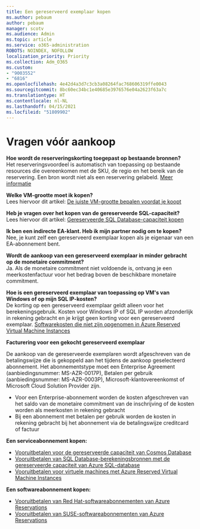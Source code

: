 ```yaml
---
title: Een gereserveerd exemplaar kopen
ms.author: pebaum
author: pebaum
manager: scotv
ms.audience: Admin
ms.topic: article
ms.service: o365-administration
ROBOTS: NOINDEX, NOFOLLOW
localization_priority: Priority
ms.collection: Adm_O365
ms.custom:
- "9003552"
- "6816"
ms.openlocfilehash: 4e42d4a3d7c3cb3a08264fac768606319ffe0043
ms.sourcegitcommit: 8bc60ec34bc1e40685e3976576e04a2623f63a7c
ms.translationtype: HT
ms.contentlocale: nl-NL
ms.lasthandoff: 04/15/2021
ms.locfileid: "51809902"
---
```

# <a name="questions-before-purchase"></a>Vragen vóór aankoop

**Hoe wordt de reserveringskorting toegepast op bestaande bronnen?**  
Het reserveringsvoordeel is automatisch van toepassing op bestaande resources die overeenkomen met de SKU, de regio en het bereik van de reservering. Een bron wordt niet als een reservering gelabeld. [Meer informatie](https://docs.microsoft.com/azure/cost-management-billing/reservations/save-compute-costs-reservations?WT.mc_id=Portal-Microsoft_Azure_Support#how-reservation-discount-is-applied) 

**Welke VM-grootte moet ik kopen?**  
Lees hiervoor dit artikel: [De juiste VM-grootte bepalen voordat je koopt](https://docs.microsoft.com/azure/virtual-machines/windows/prepay-reserved-vm-instances?toc=/azure/billing/TOC.json&WT.mc_id=Portal-Microsoft_Azure_Support#determine-the-right-vm-size-before-you-buy)

**Heb je vragen over het kopen van de gereserveerde SQL-capaciteit?**  
Lees hiervoor dit artikel: [Gereserveerde SQL Database-capaciteit kopen](https://docs.microsoft.com/azure/sql-database/sql-database-reserved-capacity?toc=/azure/billing/TOC.json&WT.mc_id=Portal-Microsoft_Azure_Support#buy-sql-database-reserved-capacity)

**Ik ben een indirecte EA-klant. Heb ik mijn partner nodig om te kopen?**  
Nee, je kunt zelf een gereserveerd exemplaar kopen als je eigenaar van een EA-abonnement bent.

**Wordt de aankoop van een gereserveerd exemplaar in minder gebracht op de monetaire commitment?**  
Ja. Als de monetaire commitment niet voldoende is, ontvang je een meerkostenfactuur voor het bedrag boven de beschikbare monetaire commitment.

**Hoe is een gereserveerd exemplaar van toepassing op VM's van Windows of op mijn SQL IP-kosten?**  
De korting op een gereserveerd exemplaar geldt alleen voor het berekeningsgebruik. Kosten voor Windows IP of SQL IP worden afzonderlijk in rekening gebracht en je krijgt geen korting voor een gereserveerd exemplaar. [Softwarekosten die niet zijn opgenomen in Azure Reserved Virtual Machine Instances](https://docs.microsoft.com/azure/billing/billing-reserved-instance-windows-software-costs?WT.mc_id=Portal-Microsoft_Azure_Support)  
      
**Facturering voor een gekocht gereserveerd exemplaar**  
      
De aankoop van de gereserveerde exemplaren wordt afgeschreven van de betalingswijze die is gekoppeld aan het tijdens de aankoop geselecteerd abonnement. Het abonnementstype moet een Enterprise Agreement (aanbiedingsnummer: MS-AZR-0017P), Betalen per gebruik (aanbiedingsnummer: MS-AZR-0003P), Microsoft-klantovereenkomst of Microsoft Cloud Solution Provider zijn.

-   Voor een Enterprise-abonnement worden de kosten afgeschreven van het saldo van de monetaire commitment van de inschrijving of de kosten worden als meerkosten in rekening gebracht
-   Bij een abonnement met betalen per gebruik worden de kosten in rekening gebracht bij het abonnement via de betalingswijze creditcard of factuur

**Een serviceabonnement kopen:**

-   [Vooruitbetalen voor de gereserveerde capaciteit van Cosmos Database](https://docs.microsoft.com/azure/cosmos-db/cosmos-db-reserved-capacity?WT.mc_id=Portal-Microsoft_Azure_Support)
-   [Vooruitbetalen van SQL Database-berekeningsbronnen met de gereserveerde capaciteit van Azure SQL-database](https://docs.microsoft.com/azure/sql-database/sql-database-reserved-capacity?WT.mc_id=Portal-Microsoft_Azure_Support)
-   [Vooruitbetalen voor virtuele machines met Azure Reserved Virtual Machine Instances](https://docs.microsoft.com/azure/virtual-machines/windows/prepay-reserved-vm-instances?WT.mc_id=Portal-Microsoft_Azure_Support)

**Een softwareabonnement kopen:**

-   [Vooruitbetalen van Red Hat-softwareabonnementen van Azure Reservations](https://docs.microsoft.com/azure/virtual-machines/linux/prepay-rhel-software-charges?WT.mc_id=Portal-Microsoft_Azure_Support)
-   [Vooruitbetalen van SUSE-softwareabonnementen van Azure Reservations](https://docs.microsoft.com/azure/virtual-machines/linux/prepay-suse-software-charges?WT.mc_id=Portal-Microsoft_Azure_Support)